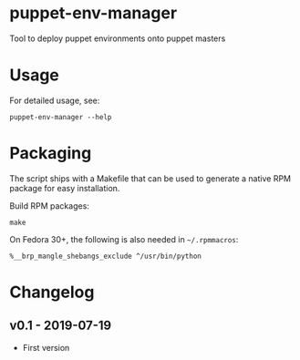 # puppet-env-manager

Tool to deploy puppet environments onto puppet masters

# Usage

For detailed usage, see:
```
puppet-env-manager --help
```

# Packaging

The script ships with a Makefile that can be used to generate a native RPM
package for easy installation.

Build RPM packages:
```
make
```

On Fedora 30+, the following is also needed in `~/.rpmmacros`:
```
%__brp_mangle_shebangs_exclude ^/usr/bin/python
```

# Changelog

## v0.1 - 2019-07-19

 * First version
